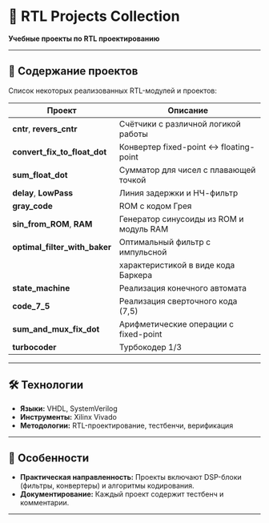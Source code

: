 # 🚀 RTL Projects Collection  
**Учебные проекты по RTL проектированию**  

---

## 📂 Содержание проектов  
Список некоторых реализованных RTL-модулей и проектов:  

| Проект                          | Описание                                  |
|----------------------------------|-------------------------------------------|
| **cntr**, **revers_cntr**        | Счётчики с различной логикой работы       |
| **convert_fix_to_float_dot**     | Конвертер fixed-point ↔ floating-point    |
| **sum_float_dot**                | Сумматор для чисел с плавающей точкой     |
| **delay**, **LowPass**           | Линия задержки и НЧ-фильтр                |
| **gray_code**                    | ROM с кодом Грея                          |
| **sin_from_ROM**, **RAM**        | Генератор синусоиды из ROM и модуль RAM   |
| **optimal_filter_with_baker**    | Оптимальный фильтр с импульсной           |
|                                  | характеристикой в виде кода Баркера       |
| **state_machine**                | Реализация конечного автомата             |
| **code_7_5**                     | Реализация сверточного кода (7,5)         |
| **sum_and_mux_fix_dot**          | Арифметические операции с fixed-point     |
| **turbocoder**                   | Турбокодер 1/3                            |

---

## 🛠 Технологии  
- **Языки:** VHDL, SystemVerilog  
- **Инструменты:** Xilinx Vivado 
- **Методологии:** RTL-проектирование, тестбенчи, верификация  

---

## 🌟 Особенности   
- **Практическая направленность:** Проекты включают DSP-блоки (фильтры, конвертеры) и алгоритмы кодирования.  
- **Документирование:** Каждый проект содержит тестбенч и комментарии.  

---